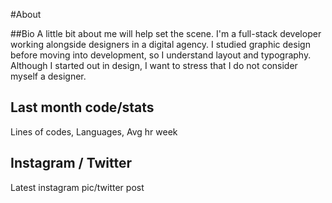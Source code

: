 #About

##Bio
A little bit about me will help set the scene. I'm a full-stack developer working alongside designers in a digital agency. I studied graphic design before moving into development, so I understand layout and typography. Although I started out in design, I want to stress that I do not consider myself a designer.


## Last month code/stats
Lines of codes,
Languages, 
Avg hr week

## Instagram / Twitter
Latest instagram pic/twitter post
